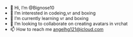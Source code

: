 - 👋 Hi, I’m @Bignose10
- 👀 I’m interested in codeing,vr and boxing
- 🌱 I’m currently learning vr and boxing
- 💞️ I’m looking to collaborate on creating avatars in vrchat
- 📫 How to reach me angelhg121@icloud.com

<!---
Bignose10/Bignose10 is a ✨ special ✨ repository because its `README.md` (this file) appears on your GitHub profile.
You can click the Preview link to take a look at your changes.
--->
